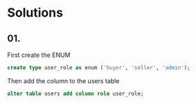 # Solutions

## 01.
First create the ENUM
```sql
create type user_role as enum ('buyer', 'seller', 'admin');
```

Then add the column to the users table
```sql
alter table users add column role user_role;
```
